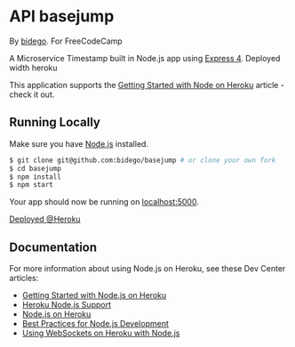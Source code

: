 # API basejump

By [bidego](https://github.com/bidego/). For FreeCodeCamp

A Microservice Timestamp built in Node.js app using [Express 4](http://expressjs.com/).
Deployed width heroku

This application supports the [Getting Started with Node on Heroku](https://devcenter.heroku.com/articles/getting-started-with-nodejs) article - check it out.

## Running Locally

Make sure you have [Node.js](http://nodejs.org/) installed.

```sh
$ git clone git@github.com:bidego/basejump # or clone your own fork
$ cd basejump
$ npm install
$ npm start
```

Your app should now be running on [localhost:5000](http://localhost:5000/).

[Deployed @Heroku](https://bidego-basejump.herokuapp.com/)

## Documentation

For more information about using Node.js on Heroku, see these Dev Center articles:

- [Getting Started with Node.js on Heroku](https://devcenter.heroku.com/articles/getting-started-with-nodejs)
- [Heroku Node.js Support](https://devcenter.heroku.com/articles/nodejs-support)
- [Node.js on Heroku](https://devcenter.heroku.com/categories/nodejs)
- [Best Practices for Node.js Development](https://devcenter.heroku.com/articles/node-best-practices)
- [Using WebSockets on Heroku with Node.js](https://devcenter.heroku.com/articles/node-websockets)
